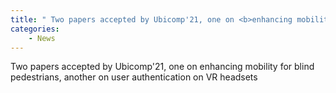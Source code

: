 ```yaml
---
title: " Two papers accepted by Ubicomp'21, one on <b>enhancing mobility for blind pedestrians</b>, the other on <b>user authentication on VR headsets</b>"
categories:
    - News
---
```

 Two papers accepted by Ubicomp'21, one on enhancing mobility for blind pedestrians, another on user authentication on VR headsets
